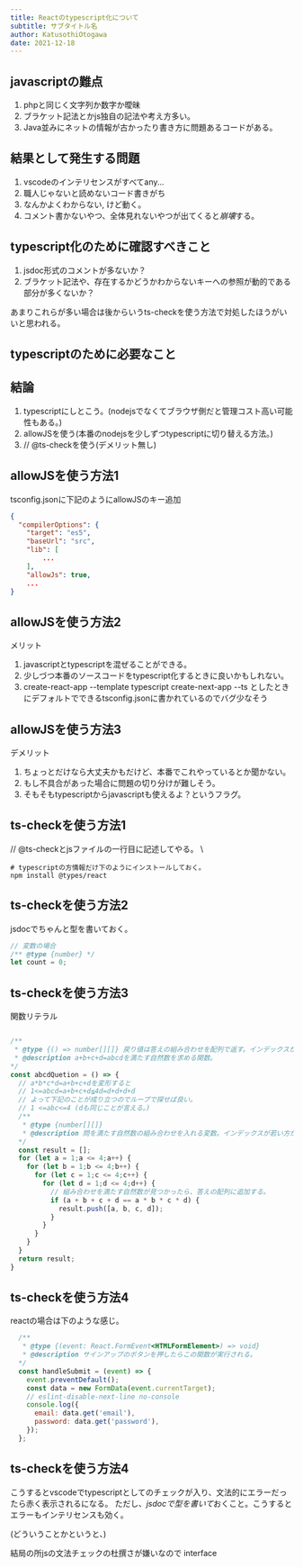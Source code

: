 ```yaml
---
title: Reactのtypescript化について
subtitle: サブタイトル名
author: KatusothiOtogawa
date: 2021-12-18
---
```


## javascriptの難点

1. phpと同じく文字列か数字か曖昧
2. ブラケット記法とかjs独自の記法や考え方多い。
3. Java並みにネットの情報が古かったり書き方に問題あるコードがある。

## 結果として発生する問題

1. vscodeのインテリセンスがすべてany...
2. 職人じゃないと読めないコード書きがち
3. なんかよくわからない, けど動く。
4. コメント書かないやつ、全体見れないやつが出てくると*崩壊*する。

## typescript化のために確認すべきこと

1. jsdoc形式のコメントが多ないか？
2. ブラケット記法や、存在するかどうかわからないキーへの参照が動的である部分が多くないか？

あまりこれらが多い場合は後からいうts-checkを使う方法で対処したほうがいいと思われる。

## typescriptのために必要なこと



## 結論

1. typescriptにしとこう。(nodejsでなくてブラウザ側だと管理コスト高い可能性もある。)
2. allowJSを使う(本番のnodejsを少しずつtypescriptに切り替える方法。)
3. // @ts-checkを使う(デメリット無し)

## allowJSを使う方法1

tsconfig.jsonに下記のようにallowJSのキー追加

```json
{
  "compilerOptions": {
    "target": "es5",
    "baseUrl": "src",
    "lib": [
        ...
    ],
    "allowJs": true,
    ...
}
```

## allowJSを使う方法2

メリット

1. javascriptとtypescriptを混ぜることができる。
2. 少しづつ本番のソースコードをtypescript化するときに良いかもしれない。
3. create-react-app --template typescript create-next-app --ts としたときにデフォルトでできるtsconfig.jsonに書かれているのでバグ少なそう

## allowJSを使う方法3

デメリット

1. ちょっとだけなら大丈夫かもだけど、本番でこれやっているとか聞かない。
2. もし不具合があった場合に問題の切り分けが難しそう。
3. そもそもtypescriptからjavascriptも使えるよ？というフラグ。

## ts-checkを使う方法1

// @ts-checkとjsファイルの一行目に記述してやる。 \

```shell
# typescriptの方情報だけ下のようにインストールしておく。
npm install @types/react
```

## ts-checkを使う方法2

jsdocでちゃんと型を書いておく。

```js
// 変数の場合
/** @type {number} */
let count = 0;

```

## ts-checkを使う方法3

関数リテラル

```js

/** 
 * @type {() => number[][]} 戻り値は答えの組み合わせを配列で返す。インデックスが若い方からa, b, c, dとする。
 * @description a+b+c+d=abcdを満たす自然数を求める関数。
*/
const abcdQuetion = () => {
  // a*b*c*d=a+b+c+dを変形すると
  // 1<=abcd=a+b+c+d≦4d=d+d+d+d
  // よって下記のことが成り立つのでループで探せば良い。
  // 1 <=abc<=4 (dも同じことが言える。)
  /** 
   * @type {number[][]} 
   * @description 問を満たす自然数の組み合わせを入れる変数。インデックスが若い方からa, b, c, dと値を入れる。
  */
  const result = [];
  for (let a = 1;a <= 4;a++) {
    for (let b = 1;b <= 4;b++) {
      for (let c = 1;c <= 4;c++) {
        for (let d = 1;d <= 4;d++) {
          // 組み合わせを満たす自然数が見つかったら、答えの配列に追加する。
          if (a + b + c + d == a * b * c * d) {
            result.push([a, b, c, d]);
          }
        }
      }
    }
  }
  return result;
}

```

## ts-checkを使う方法4

reactの場合は下のような感じ。

```js
  /** 
   * @type {(event: React.FormEvent<HTMLFormElement>) => void} 
   * @description サインアップのボタンを押したらこの関数が実行される。
  */
  const handleSubmit = (event) => {
    event.preventDefault();
    const data = new FormData(event.currentTarget);
    // eslint-disable-next-line no-console
    console.log({
      email: data.get('email'),
      password: data.get('password'),
    });
  };
```

## ts-checkを使う方法4

こうするとvscodeでtypescriptとしてのチェックが入り、文法的にエラーだったら赤く表示されるになる。
ただし、*jsdocで型を書いて*おくこと。こうするとエラーもインテリセンスも効く。

(どういうことかというと、)

結局の所jsの文法チェックの杜撰さが嫌いなので
interface 
